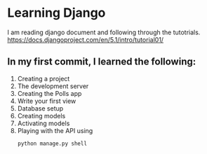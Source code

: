 # Learning Django 
I am reading django document and following through the tutotrials. 
https://docs.djangoproject.com/en/5.1/intro/tutorial01/

## In my first commit, I learned the following:
1. Creating a project
2. The development server
3. Creating the Polls app
4. Write your first view
5. Database setup
6. Creating models
7. Activating models
8. Playing with the API using
   ```bash
   python manage.py shell
